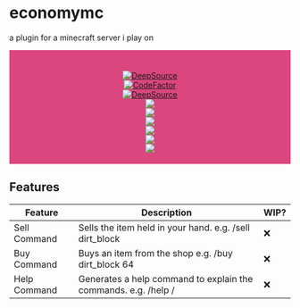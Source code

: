 # economymc
a plugin for a minecraft server i play on 
<div align="center" style="background-color: #da467d; padding: 20px;">
    <br>
    <a href="https://deepsource.io/gh/numikFRKI/economymc/?ref=repository-badge}" target="_blank">
        <img alt="DeepSource" title="DeepSource" src="https://deepsource.io/gh/DamagingRose/Rose-Grabber.svg/?label=active+issues&show_trend=true&token=bRGn0dU76xkJxQgniOJnrc7a"/>
    </a>
    <br>
    <a href="https://www.codefactor.io/repository/github/numikFRKI/economymc">
        <img src="https://www.codefactor.io/repository/github/numikFRKI/economymc/badge" alt="CodeFactor" />
    </a>
    <br>
    <a href="https://deepsource.io/gh/numikFRKI/economymc/?ref=repository-badge}" target="_blank">
        <img alt="DeepSource" title="DeepSource" src="https://deepsource.io/gh/DamagingRose/Rose-Grabber.svg/?label=resolved+issues&show_trend=true&token=bRGn0dU76xkJxQgniOJnrc7a"/>
    </a>
    <br>
    <img src="https://img.shields.io/github/languages/top/numikFRKI/economymc?color=%23da467d&style=flat-square">
    <br>
    <img src="https://img.shields.io/github/stars/numikFRKI/economymc?color=%23da467d&logoColor=%23da467d&style=flat-square">
    <br>
    <img src="https://img.shields.io/github/commit-activity/w/numikFRKI/economymc?color=%23da467d&style=flat-square"> 
    <br>
    <img src="https://img.shields.io/github/last-commit/numikFRKI/economymc?color=%23da467d&logoColor=%23da467d&style=flat-square">
    <br>
    <img src="https://img.shields.io/github/issues/numikFRKI/economymc?color=%23da467d&logoColor=%23da467d&style=flat-square">
    <br>
    <img src="https://img.shields.io/github/issues-closed/numikFRKI/economymc?color=%23da467d&logoColor=%23da467d&style=flat-square">
    <br>
</div>

## Features
| Feature      | Description                                                                | WIP? |
|--------------|----------------------------------------------------------------------------|------|
| Sell Command | Sells the item held in your hand. e.g. /sell dirt_block                    | ❌    |
| Buy Command  | Buys an item from the shop e.g. /buy dirt_block 64                         | ❌    |
| Help Command | Generates a help command to explain the commands. e.g.  /help <buy>/<sell> | ❌    |



